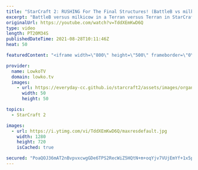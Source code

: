 ```yaml
---
title: "StarCraft 2: RUSHING For The Final Structures! (BattleB vs milkicow)"
excerpt: "BattleB versus milkicow in a Terran versus Terran in StarCraft 2. In this TvT we see both players magically move out to strike multiple times, while dodging the opposing army entirely, resulting in a base race.  Support my work on Patreon: http://www.patreon.com/lowkotv Become a YouTube member: https://lowko.tv/join"
originalUrl: https://youtube.com/watch?v=TddXEmKwD6Q
type: video
length: PT20M34S
publishedDateTime: 2021-08-28T10:11:46Z
heat: 50

featuredContent: "<iframe width=\"800\" height=\"500\" frameborder=\"0\" src=\"https://www.youtube.com/embed/TddXEmKwD6Q\" allow=\"accelerometer; autoplay; encrypted-media; gyroscope; picture-in-picture\" allowfullscreen></iframe>"

provider:
  name: LowkoTV
  domain: lowko.tv
  images:
    - url: https://everyday-cc.github.io/starcraft2/assets/images/organizations/lowko.tv-50x50.jpg
      width: 50
      height: 50

topics:
  - StarCraft 2

images:
  - url: https://i.ytimg.com/vi/TddXEmKwD6Q/maxresdefault.jpg
    width: 1280
    height: 720
    isCached: true

secured: "PoaQOJ36mAT2nBvpvxcwgGDe6TPS2RecWiZ5HQtN+m+oqYjv7VUjEmYf+1x5pLy9/T8BmYwveGQJt/c+n7CTClhvjiyyCY1cHAbv99jZ5BvWsZwJ+x2q1Hy0VMU8AfytcUSW5TeUhzSpNmGKNiKNqnNanOFnsHREMJEC618AQ3sQxYrmUGTGwbOlDuF7HA0kiPmnmGxaFkUvyqYCX1/xVTcofBF5gLtDT0aAnZPnCGn39gEynt01McJg1yC+QPtTLbCMuUWjR19MPsXGz5S48bNZMCGizNuFzxTqZoVLP4CA3LTNDh11Zw58Z5FliCl7ZEwMfxWpeMmn73Zp9kpGILJ7ycyAxpbtsw7Vb59Gg6t0bfGuhGI8Lj0euy6I+i95xqO8KULF+HYV0o+JT5n9CEELRsTq1Ug8GlX+pRmK4wA=;vcIno2BUUxOq2mXQ7gZPAQ=="
---
```


